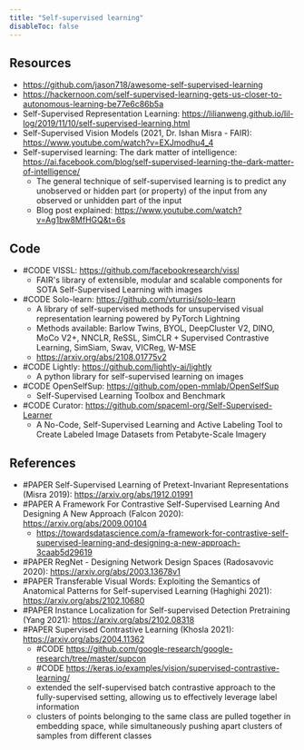 ```yaml
---
title: "Self-supervised learning"
disableToc: false 
---
```


## Resources
- https://github.com/jason718/awesome-self-supervised-learning
- https://hackernoon.com/self-supervised-learning-gets-us-closer-to-autonomous-learning-be77e6c86b5a
- Self-Supervised Representation Learning: https://lilianweng.github.io/lil-log/2019/11/10/self-supervised-learning.html
- Self-Supervised Vision Models (2021, Dr. Ishan Misra - FAIR): https://www.youtube.com/watch?v=EXJmodhu4_4
- Self-supervised learning: The dark matter of intelligence: https://ai.facebook.com/blog/self-supervised-learning-the-dark-matter-of-intelligence/
	- The general technique of self-supervised learning is to predict any unobserved or hidden part (or property) of the input from any observed or unhidden part of the input
	- Blog post explained: https://www.youtube.com/watch?v=Ag1bw8MfHGQ&t=6s
	
 
## Code
- #CODE VISSL: https://github.com/facebookresearch/vissl
	- FAIR's library of extensible, modular and scalable components for SOTA Self-Supervised Learning with images
- #CODE Solo-learn: https://github.com/vturrisi/solo-learn
	- A library of self-supervised methods for unsupervised visual representation learning powered by PyTorch Lightning
	- Methods available: Barlow Twins, BYOL, DeepCluster V2, DINO, MoCo V2+, NNCLR, ReSSL, SimCLR + Supervised Contrastive Learning, SimSiam, Swav, VICReg, W-MSE
	- https://arxiv.org/abs/2108.01775v2
- #CODE Lightly: https://github.com/lightly-ai/lightly
	- A python library for self-supervised learning on images
- #CODE OpenSelfSup: https://github.com/open-mmlab/OpenSelfSup
	- Self-Supervised Learning Toolbox and Benchmark
- #CODE Curator: https://github.com/spaceml-org/Self-Supervised-Learner
	- A No-Code, Self-Supervised Learning and Active Labeling Tool to Create Labeled Image Datasets from Petabyte-Scale Imagery


## References
- #PAPER Self-Supervised Learning of Pretext-Invariant Representations (Misra 2019): https://arxiv.org/abs/1912.01991
- #PAPER A Framework For Contrastive Self-Supervised Learning And Designing A New Approach (Falcon 2020): https://arxiv.org/abs/2009.00104
	- https://towardsdatascience.com/a-framework-for-contrastive-self-supervised-learning-and-designing-a-new-approach-3caab5d29619
- #PAPER RegNet - Designing Network Design Spaces (Radosavovic 2020): https://arxiv.org/abs/2003.13678v1
- #PAPER Transferable Visual Words: Exploiting the Semantics of Anatomical Patterns for Self-supervised Learning (Haghighi 2021): https://arxiv.org/abs/2102.10680
- #PAPER Instance Localization for Self-supervised Detection Pretraining (Yang 2021): https://arxiv.org/abs/2102.08318
- #PAPER Supervised Contrastive Learning (Khosla 2021): https://arxiv.org/abs/2004.11362
	- #CODE https://github.com/google-research/google-research/tree/master/supcon
	- #CODE https://keras.io/examples/vision/supervised-contrastive-learning/
	- extended the self-supervised batch contrastive approach to the fully-supervised setting, allowing us to effectively leverage label information
	- clusters of points belonging to the same class are pulled together in embedding space, while simultaneously pushing apart clusters of samples from different classes
